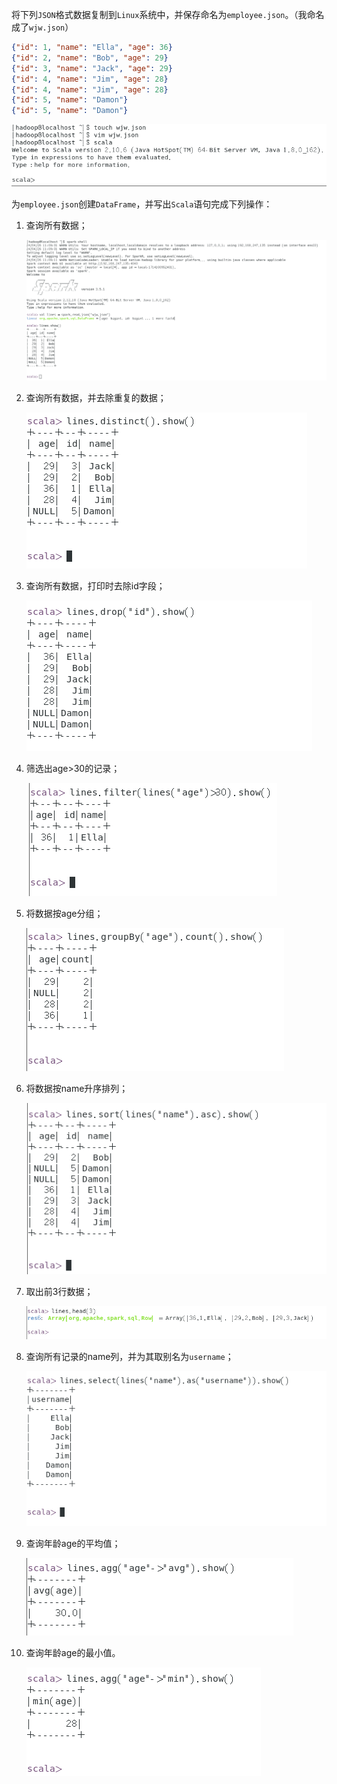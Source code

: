 将下列`JSON`格式数据复制到`Linux`系统中，并保存命名为`employee.json`。（我命名成了`wjw.json`）

```json
{"id": 1, "name": "Ella", "age": 36}
{"id": 2, "name": "Bob", "age": 29}
{"id": 3, "name": "Jack", "age": 29}
{"id": 4, "name": "Jim", "age": 28}
{"id": 4, "name": "Jim", "age": 28}
{"id": 5, "name": "Damon"}
{"id": 5, "name": "Damon"}
```

![](../pic/3-0.png)

为`employee.json`创建`DataFrame`，并写出`Scala`语句完成下列操作：

1. 查询所有数据；

   ![](../pic/3-1.png)

2. 查询所有数据，并去除重复的数据；

   ![](../pic/3-2.png)

3. 查询所有数据，打印时去除id字段；

   ![](../pic/3-3.png)

4. 筛选出age>30的记录；

   ![](../pic/3-4.png)

5. 将数据按age分组；

   ![](../pic/3-5.png)

6. 将数据按name升序排列；

   ![](../pic/3-6.png)

7. 取出前3行数据；

   ![](../pic/3-7.png)

8. 查询所有记录的name列，并为其取别名为`username`；

   ![](../pic/3-8.png)

9. 查询年龄age的平均值；

   ![](../pic/3-9.png)

10. 查询年龄age的最小值。

    ![](../pic/3-10.png)

